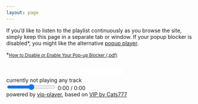 ```yaml
---
layout: page
---
```

<script>document.title="𝗯𝘂𝗹𝗹𝘁𝗼𝘄𝗻.𝟮𝟬𝟮𝟮 | music"</script>
<p>
	If you’d like to listen to the playlist continuously as you browse the site, simply keep this page in a separate tab or window.<span class="mobile"> If your popup blocker is disabled*, you might like the alternative <a href="#" onclick="window.open('/music/player/', 'player', 'width=350, height=250, popup, noopener');">popup player</a>.</span> 
</p>
<div>
	<span class="mobile">*<small><a href="https://www.fontbonne.edu/wp-content/uploads/2020/12/Disable-Pop-Up-Blocker.pdf">How to Disable or Enable Your Pop-up Blocker (.pdf)</a></small></span>
</div>
<div class="mocontrol" style="text-align:center;position:relative;top:12px;">
	<p>
		<a href="#" title="play" onclick="play();"><img src="/images/play.svg" alt="" style="width:20px;"></a>
		<a href="#" title="pause" onclick="pause();"><img src="/images/pause.svg" alt="" style="width:20px;"></a>
		<a href="#" title="previous track" onclick="playPreviousTrack();"><img src="/images/prev.svg" alt="" style="width:20px;"></a>
		<a href="#" title="next track" onclick="playNextTrack();"><img src="/images/next.svg" alt="" style="width:20px;"></a>
		<a href="#" title="shuffle" onclick="shuffle();"><img src="/images/shuffle.svg" alt="" style="width:20px;"></a>
	</p>
</div>	
<div class="now-playing">currently not playing any track</div>
<div class="controls">
	<span id="min">
		<i icon-name="play"></i>
		<i icon-name="pause" class="hidden"></i>
		<i icon-name="skip-back"></i>
		<i icon-name="skip-forward"></i>
		<i icon-name="shuffle"></i>
	</span>
	<i icon-name="volume-1"></i>
	<i icon-name="volume-x" class="hidden"></i>
	<input type="range" min="0" max="100" class="volume-slider">
	<span class="timer">0:00 / 0:00</span>
</div>
<div class="track-list"></div>
<audio id="audio"></audio>
<div class="credits">
	powered by <a href="https://github.com/luiderek/vip-player/">vip-player</a>, based on <a href="http://aersia.net">VIP by Cats777</a>
</div>		
<link rel="stylesheet" href="/css/vip-styles.css">
<script src="https://unpkg.com/lucide@latest/dist/umd/lucide.js"></script>
<script>
lucide.createIcons();
</script>
<script src="/js/vip-tracks.js"></script>
<script src="/js/vip-main.js"></script>

